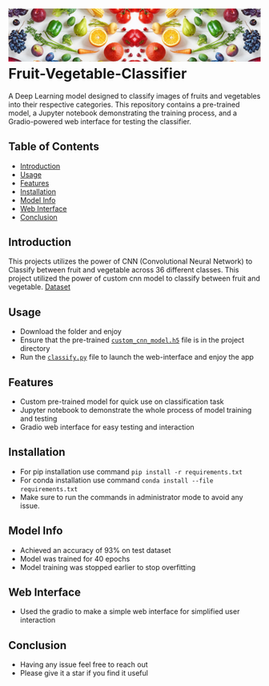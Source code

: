 # ![Fruit Classifier Logo](https://github.com/Ghost-141/Fruit-Vegetable-Classifier/blob/fbbcbb6d6303e56bd00a6647bcc4893dd18aa01f/cover%20image.jpg) Fruit-Vegetable-Classifier
A Deep Learning model designed to classify images of fruits and vegetables into their respective categories. This repository contains a pre-trained model, a Jupyter notebook demonstrating the training process, and a Gradio-powered web interface for testing the classifier.

## Table of Contents
- [Introduction](#introduction)
- [Usage](#usage)
- [Features](#features)
- [Installation](#installation)
- [Model Info](#model-training)
- [Web Interface](#web-interface)
- [Conclusion](#conclusion)

## Introduction
This projects utilizes the power of CNN (Convolutional Neural Network) to Classify between fruit and vegetable across 36 different classes. This project utilized the power of custom cnn model to classify between fruit and vegetable. 
[Dataset](https://www.kaggle.com/kritikseth/fruit-and-vegetable-image-recognition)

## Usage
- Download the folder and enjoy
- Ensure that the pre-trained [`custom_cnn_model.h5`](custom_cnn_model.h5) file is in the project directory
- Run the [`classify.py`](classify.py) file to launch the web-interface and enjoy the app
   
## Features
- Custom pre-trained model for quick use on classification task
- Jupyter notebook to demonstrate the whole process of model training and testing
- Gradio web interface for easy testing and interaction   

## Installation
- For pip installation use command `pip install -r requirements.txt`
- For conda installation use command `conda install --file requirements.txt`
- Make sure to run the commands in administrator mode to avoid any issue.

## Model Info
- Achieved an accuracy of 93% on test dataset
- Model was trained for 40 epochs
- Model training was stopped earlier to stop overfitting

## Web Interface
- Used the gradio to make a simple web interface for simplified user interaction

## Conclusion
- Having any issue feel free to reach out
- Please give it a star if you find it useful



